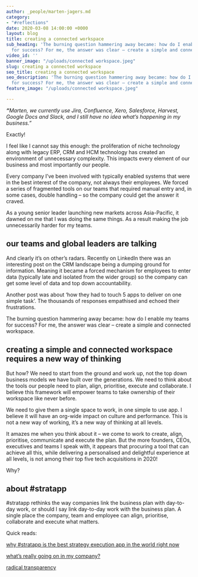 ```yaml
---
author: _people/marten-jagers.md
category:
- "#reflections"
date: 2020-03-08 14:00:00 +0000
layout: blog
title: creating a connected workspace
sub_heading: 'The burning question hammering away became: how do I enable my teams
  for success? For me, the answer was clear – create a simple and connected workspace. '
video_id: ''
banner_image: "/uploads/connected workspace.jpeg"
slug: creating a connected workspace
seo_title: creating a connected workspace
seo_description: 'The burning question hammering away became: how do I enable my teams
  for success? For me, the answer was clear – create a simple and connected workspace. '
feature_image: "/uploads/connected workspace.jpeg"

---
```

**_“_**_Marten, we currently use Jira, Confluence, Xero, Salesforce, Harvest, Google Docs and Slack, and I still have no idea what’s happening in my business.”_

Exactly!

I feel like I cannot say this enough: the proliferation of niche technology along with legacy ERP, CRM and HCM technology has created an environment of unnecessary complexity. This impacts every element of our business and most importantly our people.

Every company I’ve been involved with typically enabled systems that were in the best interest of the company, not always their employees. We forced a series of fragmented tools on our teams that required manual entry and, in some cases, double handling – so the company could get the answer it craved.

As a young senior leader launching new markets across Asia-Pacific, it dawned on me that I was doing the same things. As a result making the job unnecessarily harder for my teams.

## **our teams and global leaders are talking**

And clearly it’s on other’s radars. Recently on LinkedIn there was an interesting post on the CRM landscape being a dumping ground for information. Meaning it became a forced mechanism for employees to enter data (typically late and isolated from the wider group) so the company can get some level of data and top down accountability.

Another post was about ‘how they had to touch 5 apps to deliver on one simple task’. The thousands of responses empathised and echoed their frustrations.

The burning question hammering away became: how do I enable my teams for success? For me, the answer was clear – create a simple and connected workspace.

## **creating a simple and connected workspace requires a new way of thinking**

But how? We need to start from the ground and work up, not the top down business models we have built over the generations. We need to think about the tools our people need to plan, align, prioritise, execute and collaborate. I believe this framework will empower teams to take ownership of their workspace like never before.

We need to give them a single space to work, in one simple to use app. I believe it will have an org-wide impact on culture and performance. This is not a new way of working, it’s a new way of thinking at all levels.

It amazes me when you think about it – we come to work to create, align, prioritise, communicate and execute the plan. But the more founders, CEOs, executives and teams I speak with, it appears that procuring a tool that can achieve all this, while delivering a personalised and delightful experience at all levels, is not among their top five tech acquisitions in 2020!

Why?

## **about #stratapp**

\#stratapp rethinks the way companies link the business plan with day-to-day work, or should I say link day-to-day work with the business plan. A single place the company, team and employee can align, prioritise, collaborate and execute what matters.

Quick reads:

[why #stratapp is the best strategy execution app in the world right now](https://stratapp.ai/blog/best-strategy-execution-software-app/ "best strategy execution app")

[what’s really going on in my company?](https://stratapp.ai/blog/what-is-really-going-on-in-my-company/ "what's really going on?")

[radical transparency](https://stratapp.ai/blog/radical-transparency/ "radical transparency by Ray Dalio")